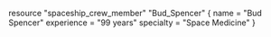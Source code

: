 resource "spaceship_crew_member" "Bud_Spencer" {
  name        = "Bud Spencer"
  experience  = "99 years"
  specialty   = "Space Medicine"
}